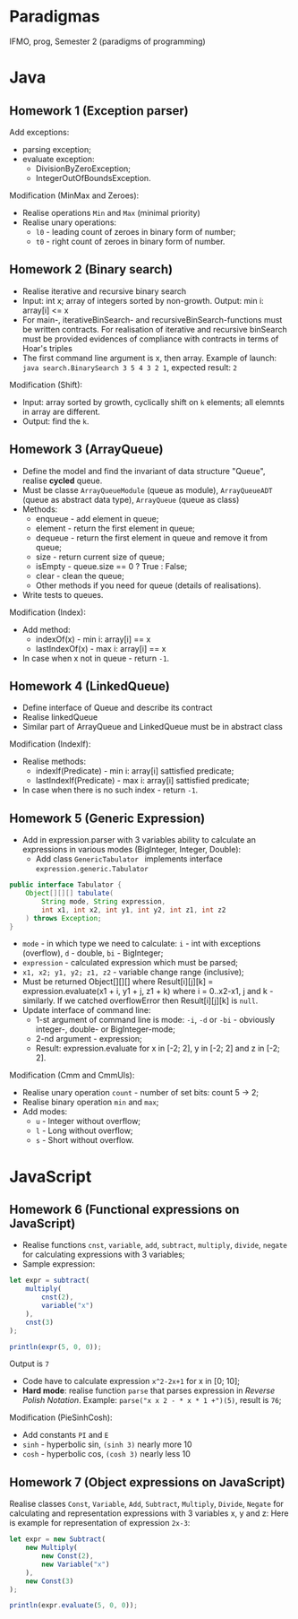 # Paradigmas
IFMO, prog, Semester 2 (paradigms of programming)

# Java

## Homework 1 (Exception parser)
Add exceptions:
* parsing exception;
* evaluate exception:
  * DivisionByZeroException;
  * IntegerOutOfBoundsException.

Modification (MinMax and Zeroes):
* Realise operations `Min` and `Max` (minimal priority)
* Realise unary operations:
  * `l0` - leading count of zeroes in binary form of number;
  * `t0` - right count of zeroes in binary form of number.

## Homework 2 (Binary search)
* Realise iterative and recursive binary search
* Input: int x; array of integers sorted by non-growth. Output: min i: array\[i\] <= x
* For main-, iterativeBinSearch- and recursiveBinSearch-functions must be written contracts. For realisation of iterative and recursive binSearch must be provided evidences of compliance with contracts in terms of Hoar's triples
* The first command line argument is x, then array. Example of launch: `java search.BinarySearch 3 5 4 3 2 1`, expected result: `2`

Modification (Shift):
* Input: array sorted by growth, cyclically shift on `k` elements; all elemnts in array are different.
*  Output: find the `k`.

## Homework 3 (ArrayQueue)
* Define the model and find the invariant of data structure "Queue", realise <b>cycled</b> queue.
* Must be classe `ArrayQueueModule` (queue as module), `ArrayQueueADT` (queue as abstract data type), `ArrayQueue` (queue as class)
* Methods:
  * enqueue - add element in queue;
  * element - return the first element in queue;
  * dequeue - return the first element in queue and remove it from queue;
  * size - return current size of queue;
  * isEmpty - queue.size == 0 ? True : False;
  * clear - clean the queue;
  * Other methods if you need for queue (details of realisations).
* Write tests to queues.

Modification (Index):
* Add method:
  * indexOf(x) - min i: array[i] == x
  * lastIndexOf(x) - max i: array[i] == x
* In case when x not in queue - return `-1`.

## Homework 4 (LinkedQueue)
* Define interface of Queue and describe its contract
* Realise linkedQueue
* Similar part of ArrayQueue and LinkedQueue must be in abstract class

Modification (IndexIf):
* Realise methods:
  * indexIf(Predicate) - min i: array[i] sattisfied predicate;
  * lastIndexIf(Predicate) - max i: array[i] sattisfied predicate;
* In case when there is no such index - return `-1`.

## Homework 5 (Generic Expression)
* Add in expression.parser with 3 variables ability to calculate an expressions in various modes (BigInteger, Integer, Double):
  * Add class `GenericTabulator ` implements interface `expression.generic.Tabulator`
```Java
public interface Tabulator {
    Object[][][] tabulate(
        String mode, String expression, 
        int x1, int x2, int y1, int y2, int z1, int z2
    ) throws Exception;
}
```
  * `mode` - in which type we need to calculate: `i` - int with exceptions (overflow), `d` - double, `bi` - BigInteger;
  * `expression` - calculated expression which must be parsed;
  * `x1, x2; y1, y2; z1, z2` - variable change range (inclusive);
  * Must be returned Object\[\]\[\]\[\] where Result\[i\]\[j\]\[k\] = expression.evaluate(x1 + i, y1 + j, z1 + k) where i = 0..x2-x1, j and k - similarly. If we catched overflowError then Result\[i\]\[j\]\[k\] is `null`.
* Update interface of command line:
  * 1-st argument of command line is mode: `-i`, `-d` or `-bi` - obviously integer-, double- or BigInteger-mode;
  * 2-nd argument - expression;
  * Result: expression.evaluate for x in \[-2; 2\], y in \[-2; 2\] and z in \[-2; 2\].

Modification (Cmm and CmmUls):
 * Realise unary operation `count` - number of set bits: count 5 -> 2;
 * Realise binary operation `min` and `max`;
 * Add modes: 
   * `u` - Integer without overflow;
   * `l` - Long without overflow;
   * `s` - Short without overflow.

# JavaScript

## Homework 6 (Functional expressions on JavaScript)
* Realise functions `cnst`, `variable`, `add`, `subtract`, `multiply`, `divide`, `negate` for calculating expressions with 3 variables;
* Sample expression:
```JavaScript
let expr = subtract(
    multiply(
        cnst(2),
        variable("x")
    ),
    cnst(3)
);

println(expr(5, 0, 0));
```
Output is `7`
* Code have to calculate expression `x^2-2x+1` for x in \[0; 10\];
* __Hard mode__: realise function `parse` that parses expression in *Reverse Polish Notation*. Example: `parse("x x 2 - * x * 1 +")(5)`, result is `76`;

Modification (PieSinhCosh):
* Add constants `PI` and `E`
* `sinh` - hyperbolic sin, `(sinh 3)` nearly more 10
* `cosh` - hyperbolic cos, `(cosh 3)` nearly less 10

## Homework 7 (Object expressions on JavaScript)

Realise classes `Const`, `Variable`, `Add`, `Subtract`, `Multiply`, `Divide`, `Negate` for calculating and representation expressions with 3 variables x, y and z:
Here is example for representation of expression `2x-3`:
```JavaScript
let expr = new Subtract(
    new Multiply(
        new Const(2),
        new Variable("x")
    ),
    new Const(3)
);

println(expr.evaluate(5, 0, 0));
```
